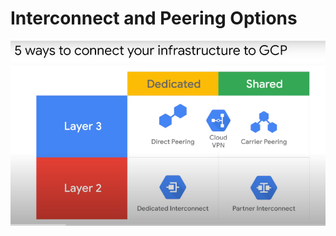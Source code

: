 # Interconnect and Peering Options
<img src="https://github.com/paulowe/gcp/blob/main/captures/interconnect-peering.PNG" />
